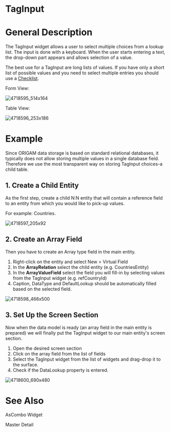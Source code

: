 # TagInput

# General Description

The TagInput widget allows a user to select multiple choices from a lookup list. The input is done with a keyboard. When the user starts entering a text, the drop-down part appears and allows selection of a value.

The best use for a TagInput are long lists of values. If you have only a short list of possible values and you need to select multiple entries you should use a [Checklist](/t/Checklist).

Form View:

![4718595_514x164](upload://c7izNVSiR05s0piELanocFs8krS.png)

Table View:

![4718596_253x186](upload://y3cSrKRgU0pKoANTKMgKjzYlliU.png)

# Example

Since ORIGAM data storage is based on standard relational databases, it typically does not allow storing multiple values in a single database field. Therefore we use the most transparent way on storing TagInput choices-a child table.

## 1. Create a Child Entity

As the first step, create a child N:N entity that will contain a reference field to an entity from which you would like to pick-up values.

For example: Countries.

![4718597_205x92](upload://2inUqX84ddTBENWtbftWB5eo4gJ.png)

## 2. Create an Array Field

Then you have to create an Array type field in the main entity.

1.  Right-click on the entity and select New \> Virtual Field
2.  In the **ArrayRelation** select the child entity (e.g. CountriesEntity)
3.  In the **ArrayValueField** select the field you will fill-in by selecting values from the TagInput widget (e.g. refCountryId)
4.  Caption, DataType and DefaultLookup should be automatically filled based on the selected field.

![4718598_466x500](upload://kkRCPIftol5bsWS1OK18BGmqHcM.png)

## 3. Set Up the Screen Section

Now when the data model is ready (an array field in the main entity is prepared) we will finally put the TagInput widget to our main entity's screen section.

1.  Open the desired screen section
2.  Click on the array field from the list of fields
3.  Select the TagInput widget from the list of widgets and drag-drop it to the surface.
4.  Check if the DataLookup property is entered.

![4718600_690x480](upload://mBv0NPKwsa5CjQ9i0Bk9HJ5NZkt.png)

# See Also

AsCombo Widget

Master Detail
